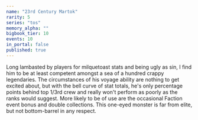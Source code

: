 ```yaml
---
name: "23rd Century Martok"
rarity: 5
series: "tos"
memory_alpha: ""
bigbook_tier: 10
events: 10
in_portal: false
published: true
---
```


Long lambasted by players for milquetoast stats and being ugly as sin, I find him to be at least competent amongst a sea of a hundred crappy legendaries. The circumstances of his voyage ability are nothing to get excited about, but with the bell curve of stat totals, he's only percentage points behind top 1/3rd crew and really won't perform as poorly as the ranks would suggest. More likely to be of use are the occasional Faction event bonus and double collections. This one-eyed monster is far from elite, but not bottom-barrel in any respect.
